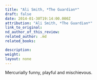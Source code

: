 ```yaml
---
title: "Ali Smith, *The Guardian*"
draft: false
date: 2014-01-30T19:14:00.000Z
attribution: "Ali Smith, *The Guardian*"
link_to_original:
nd_author_of_this_review:
related_author: .md
related_books:

description:
weight:
layout: none
---
```

Mercurially funny, playful and mischievous.

